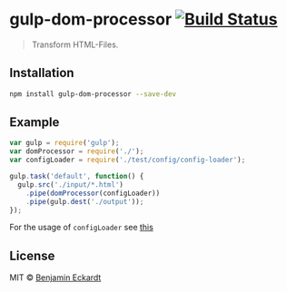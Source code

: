 # gulp-dom-processor [![Build Status](https://travis-ci.org/BenjaminEckardt/gulp-dom-processor.svg?branch=master)](https://travis-ci.org/BenjaminEckardt/gulp-dom-processor)
> Transform HTML-Files.

## Installation
```sh
npm install gulp-dom-processor --save-dev
```

## Example
```js
var gulp = require('gulp');
var domProcessor = require('./');
var configLoader = require('./test/config/config-loader');

gulp.task('default', function() {
  gulp.src('./input/*.html')
    .pipe(domProcessor(configLoader))
    .pipe(gulp.dest('./output'));
});
```
For the usage of `configLoader` see [this](https://github.com/BenjaminEckardt/dom-processor#config-loader)

## License
MIT © [Benjamin Eckardt](https://github.com/BenjaminEckardt)
